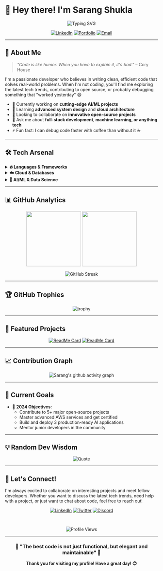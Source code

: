 # 👋 Hey there! I'm Sarang Shukla

<div align="center">
  
  ![Typing SVG](https://readme-typing-svg.herokuapp.com?font=Fira+Code&size=30&duration=3000&pause=1000&color=58A6FF&center=true&vCenter=true&width=600&lines=Full+Stack+Developer;AI%2FML+Enthusiast;Problem+Solver;Code+Craftsman)
  
  [![LinkedIn](https://img.shields.io/badge/LinkedIn-Connect-0077B5?style=for-the-badge&logo=linkedin&logoColor=white)](https://www.linkedin.com/in/sarang-shukla)
  [![Portfolio](https://img.shields.io/badge/Portfolio-Visit-FF5722?style=for-the-badge&logo=google-chrome&logoColor=white)](#)
  [![Email](https://img.shields.io/badge/Email-Reach_Out-D14836?style=for-the-badge&logo=gmail&logoColor=white)](mailto:your.email@example.com)
  
</div>

---

## 🚀 About Me

> *"Code is like humor. When you have to explain it, it's bad."* – Cory House

I'm a passionate developer who believes in writing clean, efficient code that solves real-world problems. When I'm not coding, you'll find me exploring the latest tech trends, contributing to open source, or probably debugging something that "worked yesterday" 😄

- 🔭 Currently working on **cutting-edge AI/ML projects**
- 🌱 Learning **advanced system design** and **cloud architecture**
- 👯 Looking to collaborate on **innovative open-source projects**
- 💬 Ask me about **full-stack development, machine learning, or anything tech**
- ⚡ Fun fact: I can debug code faster with coffee than without it ☕

---

## 🛠️ Tech Arsenal

<details>
<summary><b>🔥 Languages & Frameworks</b></summary>
<br>

**Languages:**
![Python](https://img.shields.io/badge/Python-3776AB?style=for-the-badge&logo=python&logoColor=white)
![JavaScript](https://img.shields.io/badge/JavaScript-F7DF1E?style=for-the-badge&logo=javascript&logoColor=black)
![TypeScript](https://img.shields.io/badge/TypeScript-007ACC?style=for-the-badge&logo=typescript&logoColor=white)
![Java](https://img.shields.io/badge/Java-ED8B00?style=for-the-badge&logo=openjdk&logoColor=white)
![C++](https://img.shields.io/badge/C++-00599C?style=for-the-badge&logo=c%2B%2B&logoColor=white)

**Frontend:**
![React](https://img.shields.io/badge/React-20232A?style=for-the-badge&logo=react&logoColor=61DAFB)
![Next.js](https://img.shields.io/badge/Next.js-000000?style=for-the-badge&logo=next.js&logoColor=white)
![HTML5](https://img.shields.io/badge/HTML5-E34F26?style=for-the-badge&logo=html5&logoColor=white)
![CSS3](https://img.shields.io/badge/CSS3-1572B6?style=for-the-badge&logo=css3&logoColor=white)
![jQuery](https://img.shields.io/badge/jQuery-0769AD?style=for-the-badge&logo=jquery&logoColor=white)

**Backend & Tools:**
![Node.js](https://img.shields.io/badge/Node.js-43853D?style=for-the-badge&logo=node.js&logoColor=white)
![JWT](https://img.shields.io/badge/JWT-black?style=for-the-badge&logo=JSON%20web%20tokens)
![NPM](https://img.shields.io/badge/NPM-CB3837?style=for-the-badge&logo=npm&logoColor=white)
![Vite](https://img.shields.io/badge/Vite-646CFF?style=for-the-badge&logo=vite&logoColor=white)
![Nodemon](https://img.shields.io/badge/NODEMON-323330?style=for-the-badge&logo=nodemon&logoColor=BBDEAD)

</details>

<details>
<summary><b>☁️ Cloud & Databases</b></summary>
<br>

**Cloud Platforms:**
![AWS](https://img.shields.io/badge/AWS-232F3E?style=for-the-badge&logo=amazon-aws&logoColor=white)
![Vercel](https://img.shields.io/badge/Vercel-000000?style=for-the-badge&logo=vercel&logoColor=white)

**Databases:**
![MongoDB](https://img.shields.io/badge/MongoDB-4EA94B?style=for-the-badge&logo=mongodb&logoColor=white)
![MySQL](https://img.shields.io/badge/MySQL-4479A1?style=for-the-badge&logo=mysql&logoColor=white)

</details>

<details>
<summary><b>🤖 AI/ML & Data Science</b></summary>
<br>

![TensorFlow](https://img.shields.io/badge/TensorFlow-FF6F00?style=for-the-badge&logo=TensorFlow&logoColor=white)
![PyTorch](https://img.shields.io/badge/PyTorch-EE4C2C?style=for-the-badge&logo=PyTorch&logoColor=white)
![NumPy](https://img.shields.io/badge/numpy-013243?style=for-the-badge&logo=numpy&logoColor=white)
![Pandas](https://img.shields.io/badge/pandas-150458?style=for-the-badge&logo=pandas&logoColor=white)
![Matplotlib](https://img.shields.io/badge/Matplotlib-11557c?style=for-the-badge&logo=python&logoColor=white)

</details>

---

## 📊 GitHub Analytics

<div align="center">
  
  <img height="180em" src="https://github-readme-stats.vercel.app/api?username=Sarang0308&show_icons=true&theme=github_dark&include_all_commits=true&count_private=true&hide_border=true"/>
  <img height="180em" src="https://github-readme-stats.vercel.app/api/top-langs/?username=Sarang0308&layout=compact&langs_count=8&theme=github_dark&hide_border=true"/>
  
</div>

<div align="center">
  
  ![GitHub Streak](https://nirzak-streak-stats.vercel.app/?user=Sarang0308&theme=github-dark-blue&hide_border=true)
  
</div>

---

## 🏆 GitHub Trophies

<div align="center">
  
  ![trophy](https://github-profile-trophy.vercel.app/?username=Sarang0308&theme=darkhub&no-frame=true&row=1&column=7)
  
</div>

---

## 💼 Featured Projects

<div align="center">

[![ReadMe Card](https://github-readme-stats.vercel.app/api/pin/?username=Sarang0308&repo=your-awesome-project&theme=github_dark&hide_border=true)](https://github.com/Sarang0308/your-awesome-project)
[![ReadMe Card](https://github-readme-stats.vercel.app/api/pin/?username=Sarang0308&repo=another-cool-project&theme=github_dark&hide_border=true)](https://github.com/Sarang0308/another-cool-project)

</div>

---

## 📈 Contribution Graph

<div align="center">
  
  ![Sarang's github activity graph](https://github-readme-activity-graph.vercel.app/graph?username=Sarang0308&theme=github-compact&hide_border=true)
  
</div>

---

## 🎯 Current Goals

- 🚀 **2024 Objectives:**
  - Contribute to 5+ major open-source projects
  - Master advanced AWS services and get certified
  - Build and deploy 3 production-ready AI applications
  - Mentor junior developers in the community

---

## 💡 Random Dev Wisdom

<div align="center">
  
  ![Quote](https://quotes-github-readme.vercel.app/api?type=horizontal&theme=dark)
  
</div>

---

## 🤝 Let's Connect!

I'm always excited to collaborate on interesting projects and meet fellow developers. Whether you want to discuss the latest tech trends, need help with a project, or just want to chat about code, feel free to reach out!

<div align="center">
  
  [![LinkedIn](https://img.shields.io/badge/LinkedIn-Let's_Connect-0077B5?style=for-the-badge&logo=linkedin&logoColor=white)](https://www.linkedin.com/in/sarang-shukla)
  [![Twitter](https://img.shields.io/badge/Twitter-Follow_Me-1DA1F2?style=for-the-badge&logo=twitter&logoColor=white)](#)
  [![Discord](https://img.shields.io/badge/Discord-Chat_with_Me-7289DA?style=for-the-badge&logo=discord&logoColor=white)](#)
  
  <br>
  
  ![Profile Views](https://komarev.com/ghpvc/?username=Sarang0308&color=blueviolet&style=for-the-badge)
  
</div>

---

<div align="center">
  
  ### 🌟 "The best code is not just functional, but elegant and maintainable" 🌟
  
  **Thank you for visiting my profile! Have a great day! 😊**
  
</div>
